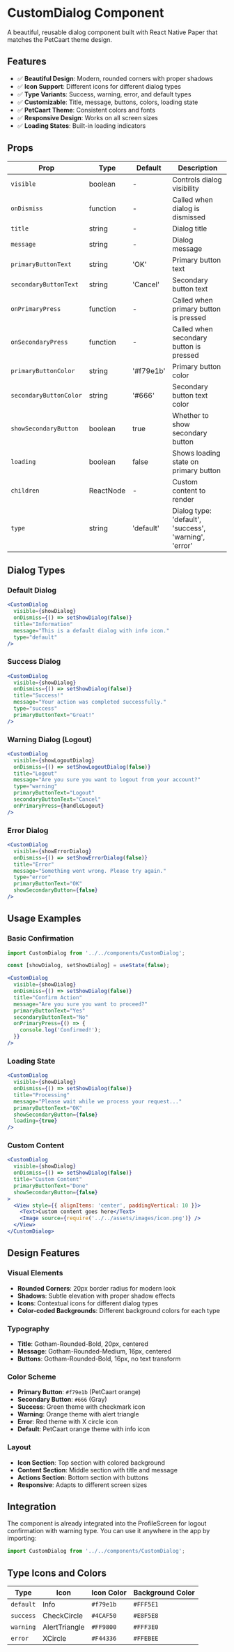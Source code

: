 # CustomDialog Component

A beautiful, reusable dialog component built with React Native Paper that matches the PetCaart theme design.

## Features

- ✅ **Beautiful Design**: Modern, rounded corners with proper shadows
- ✅ **Icon Support**: Different icons for different dialog types
- ✅ **Type Variants**: Success, warning, error, and default types
- ✅ **Customizable**: Title, message, buttons, colors, loading state
- ✅ **PetCaart Theme**: Consistent colors and fonts
- ✅ **Responsive Design**: Works on all screen sizes
- ✅ **Loading States**: Built-in loading indicators

## Props

| Prop | Type | Default | Description |
|------|------|---------|-------------|
| `visible` | boolean | - | Controls dialog visibility |
| `onDismiss` | function | - | Called when dialog is dismissed |
| `title` | string | - | Dialog title |
| `message` | string | - | Dialog message |
| `primaryButtonText` | string | 'OK' | Primary button text |
| `secondaryButtonText` | string | 'Cancel' | Secondary button text |
| `onPrimaryPress` | function | - | Called when primary button is pressed |
| `onSecondaryPress` | function | - | Called when secondary button is pressed |
| `primaryButtonColor` | string | '#f79e1b' | Primary button color |
| `secondaryButtonColor` | string | '#666' | Secondary button text color |
| `showSecondaryButton` | boolean | true | Whether to show secondary button |
| `loading` | boolean | false | Shows loading state on primary button |
| `children` | ReactNode | - | Custom content to render |
| `type` | string | 'default' | Dialog type: 'default', 'success', 'warning', 'error' |

## Dialog Types

### Default Dialog
```jsx
<CustomDialog
  visible={showDialog}
  onDismiss={() => setShowDialog(false)}
  title="Information"
  message="This is a default dialog with info icon."
  type="default"
/>
```

### Success Dialog
```jsx
<CustomDialog
  visible={showDialog}
  onDismiss={() => setShowDialog(false)}
  title="Success!"
  message="Your action was completed successfully."
  type="success"
  primaryButtonText="Great!"
/>
```

### Warning Dialog (Logout)
```jsx
<CustomDialog
  visible={showLogoutDialog}
  onDismiss={() => setShowLogoutDialog(false)}
  title="Logout"
  message="Are you sure you want to logout from your account?"
  type="warning"
  primaryButtonText="Logout"
  secondaryButtonText="Cancel"
  onPrimaryPress={handleLogout}
/>
```

### Error Dialog
```jsx
<CustomDialog
  visible={showErrorDialog}
  onDismiss={() => setShowErrorDialog(false)}
  title="Error"
  message="Something went wrong. Please try again."
  type="error"
  primaryButtonText="OK"
  showSecondaryButton={false}
/>
```

## Usage Examples

### Basic Confirmation
```jsx
import CustomDialog from '../../components/CustomDialog';

const [showDialog, setShowDialog] = useState(false);

<CustomDialog
  visible={showDialog}
  onDismiss={() => setShowDialog(false)}
  title="Confirm Action"
  message="Are you sure you want to proceed?"
  primaryButtonText="Yes"
  secondaryButtonText="No"
  onPrimaryPress={() => {
    console.log('Confirmed!');
  }}
/>
```

### Loading State
```jsx
<CustomDialog
  visible={showDialog}
  onDismiss={() => setShowDialog(false)}
  title="Processing"
  message="Please wait while we process your request..."
  primaryButtonText="OK"
  showSecondaryButton={false}
  loading={true}
/>
```

### Custom Content
```jsx
<CustomDialog
  visible={showDialog}
  onDismiss={() => setShowDialog(false)}
  title="Custom Content"
  primaryButtonText="Done"
  showSecondaryButton={false}
>
  <View style={{ alignItems: 'center', paddingVertical: 10 }}>
    <Text>Custom content goes here</Text>
    <Image source={require('../../assets/images/icon.png')} />
  </View>
</CustomDialog>
```

## Design Features

### **Visual Elements**
- **Rounded Corners**: 20px border radius for modern look
- **Shadows**: Subtle elevation with proper shadow effects
- **Icons**: Contextual icons for different dialog types
- **Color-coded Backgrounds**: Different background colors for each type

### **Typography**
- **Title**: Gotham-Rounded-Bold, 20px, centered
- **Message**: Gotham-Rounded-Medium, 16px, centered
- **Buttons**: Gotham-Rounded-Bold, 16px, no text transform

### **Color Scheme**
- **Primary Button**: `#f79e1b` (PetCaart orange)
- **Secondary Button**: `#666` (Gray)
- **Success**: Green theme with checkmark icon
- **Warning**: Orange theme with alert triangle
- **Error**: Red theme with X circle icon
- **Default**: PetCaart orange theme with info icon

### **Layout**
- **Icon Section**: Top section with colored background
- **Content Section**: Middle section with title and message
- **Actions Section**: Bottom section with buttons
- **Responsive**: Adapts to different screen sizes

## Integration

The component is already integrated into the ProfileScreen for logout confirmation with warning type. You can use it anywhere in the app by importing:

```jsx
import CustomDialog from '../../components/CustomDialog';
```

## Type Icons and Colors

| Type | Icon | Icon Color | Background Color |
|------|------|------------|------------------|
| `default` | Info | `#f79e1b` | `#FFF5E1` |
| `success` | CheckCircle | `#4CAF50` | `#E8F5E8` |
| `warning` | AlertTriangle | `#FF9800` | `#FFF3E0` |
| `error` | XCircle | `#F44336` | `#FFEBEE` | 